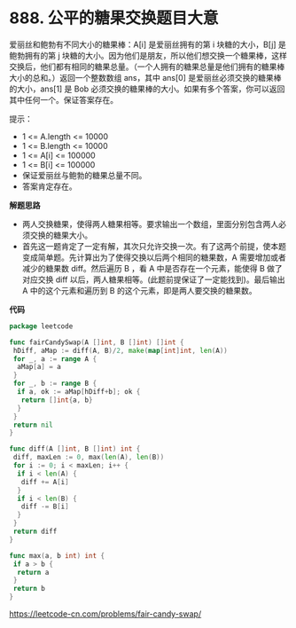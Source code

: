 # 888. 公平的糖果交换**题目大意** 

爱丽丝和鲍勃有不同大小的糖果棒：A[i] 是爱丽丝拥有的第 i 块糖的大小，B[j] 是鲍勃拥有的第 j 块糖的大小。因为他们是朋友，所以他们想交换一个糖果棒，这样交换后，他们都有相同的糖果总量。（一个人拥有的糖果总量是他们拥有的糖果棒大小的总和。）返回一个整数数组 ans，其中 ans[0] 是爱丽丝必须交换的糖果棒的大小，ans[1] 是 Bob 必须交换的糖果棒的大小。如果有多个答案，你可以返回其中任何一个。保证答案存在。

提示：

- 1 <= A.length <= 10000
- 1 <= B.length <= 10000
- 1 <= A[i] <= 100000
- 1 <= B[i] <= 100000
- 保证爱丽丝与鲍勃的糖果总量不同。
- 答案肯定存在。

**解题思路**  

- 两人交换糖果，使得两人糖果相等。要求输出一个数组，里面分别包含两人必须交换的糖果大小。
- 首先这一题肯定了一定有解，其次只允许交换一次。有了这两个前提，使本题变成简单题。先计算出为了使得交换以后两个相同的糖果数，A 需要增加或者减少的糖果数 diff。然后遍历 B ，看 A 中是否存在一个元素，能使得 B 做了对应交换 diff 以后，两人糖果相等。(此题前提保证了一定能找到)。最后输出 A 中的这个元素和遍历到 B 的这个元素，即是两人要交换的糖果数。

**代码**  

```go
package leetcode

func fairCandySwap(A []int, B []int) []int {
 hDiff, aMap := diff(A, B)/2, make(map[int]int, len(A))
 for _, a := range A {
  aMap[a] = a
 }
 for _, b := range B {
  if a, ok := aMap[hDiff+b]; ok {
   return []int{a, b}
  }
 }
 return nil
}

func diff(A []int, B []int) int {
 diff, maxLen := 0, max(len(A), len(B))
 for i := 0; i < maxLen; i++ {
  if i < len(A) {
   diff += A[i]
  }
  if i < len(B) {
   diff -= B[i]
  }
 }
 return diff
}

func max(a, b int) int {
 if a > b {
  return a
 }
 return b
}
```

https://leetcode-cn.com/problems/fair-candy-swap/